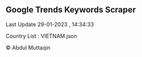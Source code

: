 

## Google Trends Keywords Scraper 
 
Last Update 29-01-2023 , 14:34:33

Country List :
VIETNAM.json



© Abdul Muttaqin 
